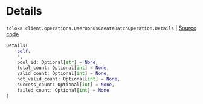 # Details
`toloka.client.operations.UserBonusCreateBatchOperation.Details` | [Source code](https://github.com/Toloka/toloka-kit/blob/v1.1.3/src/client/operations.py#L367)

```python
Details(
    self,
    *,
    pool_id: Optional[str] = None,
    total_count: Optional[int] = None,
    valid_count: Optional[int] = None,
    not_valid_count: Optional[int] = None,
    success_count: Optional[int] = None,
    failed_count: Optional[int] = None
)
```

